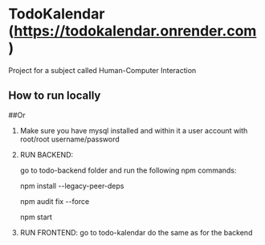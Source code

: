 # TodoKalendar (https://todokalendar.onrender.com)
Project for a subject called Human-Computer Interaction

## How to run locally

##Or
1) Make sure you have mysql installed and within it a user account with root/root username/password

2) RUN BACKEND: 

    go to todo-backend folder and run the following npm commands:
    
    npm install --legacy-peer-deps
    
    npm audit fix --force
    
    npm start

3) RUN FRONTEND: go to todo-kalendar do the same as for the backend

